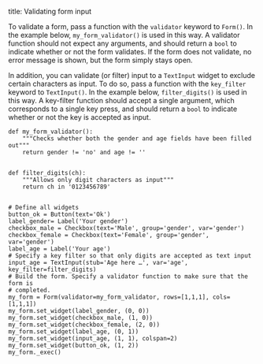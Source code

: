 title: Validating form input


To validate a form, pass a function with the `validator` keyword to `Form()`. In the example below, `my_form_validator()` is used in this way. A validator function should not expect any arguments, and should return a `bool` to indicate whether or not the form validates. If the form does not validate, no error message is shown, but the form simply stays open.

In addition, you can validate (or filter) input to a `TextInput` widget to exclude certain characters as input. To do so, pass a function with the `key_filter` keyword to `TextInput()`. In the example below, `filter_digits()` is used in this way. A key-filter function should accept a single argument, which corresponds to a single key press, and should return a `bool` to indicate whether or not the key is accepted as input.

~~~ .python
def my_form_validator():
    """Checks whether both the gender and age fields have been filled out"""
    return gender != 'no' and age != ''


def filter_digits(ch):
    """Allows only digit characters as input"""
    return ch in '0123456789'


# Define all widgets
button_ok = Button(text='Ok')
label_gender= Label('Your gender')
checkbox_male = Checkbox(text='Male', group='gender', var='gender')
checkbox_female = Checkbox(text='Female', group='gender', var='gender')
label_age = Label('Your age')
# Specify a key filter so that only digits are accepted as text input
input_age = TextInput(stub='Age here …', var='age', key_filter=filter_digits)
# Build the form. Specify a validator function to make sure that the form is
# completed.
my_form = Form(validator=my_form_validator, rows=[1,1,1], cols=[1,1,1])
my_form.set_widget(label_gender, (0, 0))
my_form.set_widget(checkbox_male, (1, 0))
my_form.set_widget(checkbox_female, (2, 0))
my_form.set_widget(label_age, (0, 1))
my_form.set_widget(input_age, (1, 1), colspan=2)
my_form.set_widget(button_ok, (1, 2))
my_form._exec()
~~~
